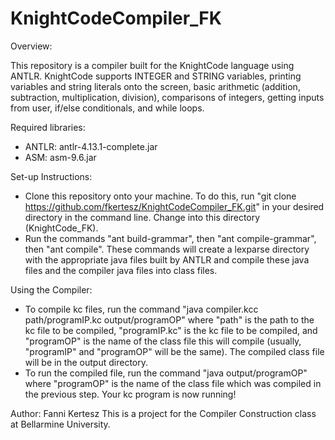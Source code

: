 # KnightCodeCompiler_FK

Overview:

This repository is a compiler built for the KnightCode language using ANTLR. KnightCode supports INTEGER and STRING variables, printing variables and string literals onto the screen, basic arithmetic (addition, subtraction, multiplication, division), comparisons of integers, getting inputs from user, if/else conditionals, and while loops.

Required libraries:

- ANTLR: antlr-4.13.1-complete.jar
- ASM: asm-9.6.jar

Set-up Instructions:
- Clone this repository onto your machine. To do this, run "git clone https://github.com/fkertesz/KnightCodeCompiler_FK.git" in your desired directory in the command line. Change into this directory (KnightCode_FK).
- Run the commands "ant build-grammar", then "ant compile-grammar", then "ant compile". These commands will create a lexparse directory with the appropriate java files built by ANTLR and compile these java files and the compiler java files into class files.

Using the Compiler:

- To compile kc files, run the command "java compiler.kcc path/programIP.kc output/programOP" where "path" is the path to the kc file to be compiled, "programIP.kc" is the kc file to be compiled, and "programOP" is the name of the class file this will compile (usually, "programIP" and "programOP" will be the same). The compiled class file will be in the output directory.
- To run the compiled file, run the command "java output/programOP" where "programOP" is the name of the class file which was compiled in the previous step. Your kc program is now running!

Author: Fanni Kertesz
This is a project for the Compiler Construction class at Bellarmine University.
